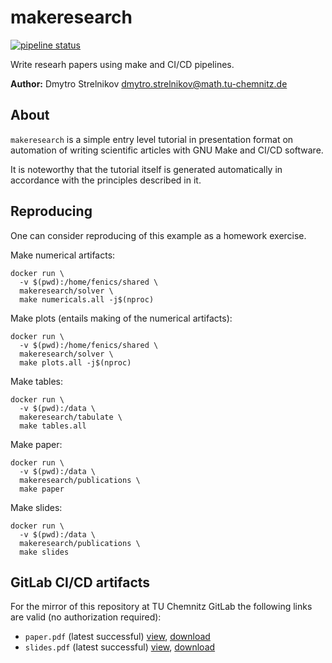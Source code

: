 makeresearch
============

[![pipeline status](https://gitlab.hrz.tu-chemnitz.de/dmst--tu-chemnitz.de/makeresearch/badges/master/pipeline.svg)](https://gitlab.hrz.tu-chemnitz.de/dmst--tu-chemnitz.de/makeresearch/-/commits/master)


Write researh papers using make and CI/CD pipelines.

**Author:** Dmytro Strelnikov <dmytro.strelnikov@math.tu-chemnitz.de>  


## About

`makeresearch` is a simple entry level tutorial in presentation format on automation of writing scientific articles with GNU Make and CI/CD software.

It is noteworthy that the tutorial itself is generated automatically in accordance with the principles described in it.


## Reproducing

One can consider reproducing of this example as a homework exercise.


Make numerical artifacts:
```
docker run \
  -v $(pwd):/home/fenics/shared \
  makeresearch/solver \
  make numericals.all -j$(nproc)
```

Make plots (entails making of the numerical artifacts):
```
docker run \
  -v $(pwd):/home/fenics/shared \
  makeresearch/solver \
  make plots.all -j$(nproc)
```

Make tables:
```
docker run \
  -v $(pwd):/data \
  makeresearch/tabulate \
  make tables.all
```

Make paper:
```
docker run \
  -v $(pwd):/data \
  makeresearch/publications \
  make paper
```

Make slides:
```
docker run \
  -v $(pwd):/data \
  makeresearch/publications \
  make slides
```


## GitLab CI/CD artifacts

For the mirror of this repository at TU Chemnitz GitLab the following links are valid (no authorization required):

- `paper.pdf` (latest successful) [view][gitlab-paper-view], [download][gitlab-paper-download]
- `slides.pdf` (latest successful) [view][gitlab-slides-view], [download][gitlab-slides-download]





[gitlab-paper-view]: https://gitlab.hrz.tu-chemnitz.de/dmst--tu-chemnitz.de/makeresearch/-/jobs/artifacts/master/file/paper.pdf?job=paper
[gitlab-paper-download]: https://gitlab.hrz.tu-chemnitz.de/dmst--tu-chemnitz.de/makeresearch/-/jobs/artifacts/master/raw/paper.pdf?job=paper

[gitlab-slides-view]: https://gitlab.hrz.tu-chemnitz.de/dmst--tu-chemnitz.de/makeresearch/-/jobs/artifacts/master/file/slides.pdf?job=slides
[gitlab-slides-download]: https://gitlab.hrz.tu-chemnitz.de/dmst--tu-chemnitz.de/makeresearch/-/jobs/artifacts/master/raw/slides.pdf?job=slides
